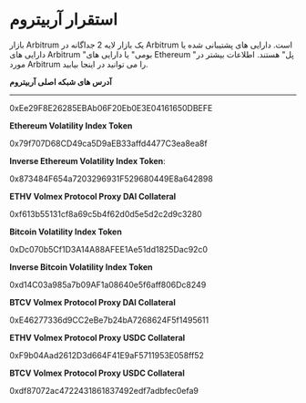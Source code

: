 # استقرار آربیتروم

بازار Arbitrum یک بازار لایه 2 جداگانه در Arbitrum است. دارایی های پشتیبانی شده یا دارایی های Arbitrum "بومی" یا دارایی های Ethereum "پل" هستند. اطلاعات بیشتر در مورد Arbitrum را می توانید در اینجا بیابید.



**آدرس های شبکه  اصلی آربیتروم**

****

0xEe29F8E26285EBAb06F20Eb0E3E04161650DBEFE

**Ethereum Volatility Index Token**

0x79f707D68CD49ca5D9aEB33affd4477C3ea8ea8f

**Inverse Ethereum Volatility Index Token**:

0x873484F654a7203296931F529680449E8a642898

**ETHV Volmex Protocol Proxy DAI Collateral**

0xf613b55131cf8a69c5b4f62d0d5e5d2c2d9c3280

**Bitcoin Volatility Index Token**

0xDc070b5Cf1D3A14A88AFEE1Ae51dd1825Dac92c0

**Inverse Bitcoin Volatility Index Token**

0xd14C03a985a7b09AF1a08640e5f6aff806Dc8249

**BTCV Volmex Protocol Proxy DAI Collateral**

0xE46277336d9CC2eBe7b24bA7268624F5f1495611

**ETHV Volmex Protocol Proxy USDC Collateral**

0xF9b04Aad2612D3d664F41E9aF5711953E058ff52

**BTCV Volmex Protocol Proxy USDC Collateral**

0xdf87072ac4722431861837492edf7adbfec0efa9

